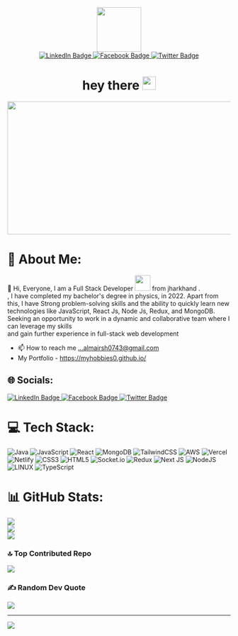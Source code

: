

  <div align="center">
        <img src="https://media.giphy.com/media/M9gbBd9nbDrOTu1Mqx/giphy.gif" width="100"/></br>
       <a href="https://linkedin.com/in/https://www.linkedin.com/in/md-irshad-alam-761b491b9/">
         <img src="https://img.shields.io/badge/LinkedIn-blue?style=for-the-badge&logo=linkedin&logoColor=white" alt="LinkedIn Badge"/>
       </a>
       <a href="https://facebook.com/https://www.facebook.com/zayan.raj.311">
         <img src="https://img.shields.io/badge/Facebook-red?style=for-the-badge&logo=youtube&logoColor=white" alt="Facebook Badge"/>
       </a>
       <a href="your-twitter-URL">
         <img src="https://img.shields.io/badge/Twitter-blue?style=for-the-badge&logo=twitter&logoColor=white" alt="Twitter Badge"/>
       </a>
      <h1>
       hey there
       <img src="https://media.giphy.com/media/hvRJCLFzcasrR4ia7z/giphy.gif" width="30px"/>
     </h1>
     <div align="center">
         <img src="https://media.giphy.com/media/dWesBcTLavkZuG35MI/giphy.gif" width="600" height="300"/>
     </div>
  </div>

# 💫 About Me:
 👋 Hi, Everyone, I am a Full Stack Developer <img src="https://media.giphy.com/media/WUlplcMpOCEmTGBtBW/giphy.gif" width="35"> from jharkhand .<br>, I have completed my bachelor's degree in physics, in 2022. Apart from this, I have Strong problem-solving skills and the ability to quickly learn new technologies like JavaScript, React Js, Node Js, Redux, and MongoDB. Seeking an opportunity to work in a dynamic and collaborative team where I can leverage my skills <br>and gain further experience in full-stack web development
- 📫 How to reach me ...almairsh0743@gmail.com
- My Portfolio - https://myhobbies0.github.io/
  
## 🌐 Socials:
   <div align="left">
        <a href="https://linkedin.com/in/https://www.linkedin.com/in/md-irshad-alam-761b491b9/">
         <img src="https://img.shields.io/badge/LinkedIn-blue?style=for-the-badge&logo=linkedin&logoColor=white" alt="LinkedIn Badge"/>
       </a>
       <a href="https://facebook.com/https://www.facebook.com/zayan.raj.311">
         <img src="https://img.shields.io/badge/Facebook-red?style=for-the-badge&logo=youtube&logoColor=white" alt="Facebook Badge"/>
       </a>
       <a href="your-twitter-URL">
         <img src="https://img.shields.io/badge/Twitter-blue?style=for-the-badge&logo=twitter&logoColor=white" alt="Twitter Badge"/>
       </a>
   </div>
       
# 💻 Tech Stack:
![Java](https://img.shields.io/badge/java-%23ED8B00.svg?style=for-the-badge&logo=java&logoColor=white) ![JavaScript](https://img.shields.io/badge/javascript-%23323330.svg?style=for-the-badge&logo=javascript&logoColor=%23F7DF1E) ![React](https://img.shields.io/badge/react-%2320232a.svg?style=for-the-badge&logo=react&logoColor=%2361DAFB) ![MongoDB](https://img.shields.io/badge/MongoDB-%234ea94b.svg?style=for-the-badge&logo=mongodb&logoColor=white) ![TailwindCSS](https://img.shields.io/badge/tailwindcss-%2338B2AC.svg?style=for-the-badge&logo=tailwind-css&logoColor=white) ![AWS](https://img.shields.io/badge/AWS-%23FF9900.svg?style=for-the-badge&logo=amazon-aws&logoColor=white) ![Vercel](https://img.shields.io/badge/vercel-%23000000.svg?style=for-the-badge&logo=vercel&logoColor=white) ![Netlify](https://img.shields.io/badge/netlify-%23000000.svg?style=for-the-badge&logo=netlify&logoColor=#00C7B7) ![CSS3](https://img.shields.io/badge/css3-%231572B6.svg?style=for-the-badge&logo=css3&logoColor=white) ![HTML5](https://img.shields.io/badge/html5-%23E34F26.svg?style=for-the-badge&logo=html5&logoColor=white) ![Socket.io](https://img.shields.io/badge/Socket.io-black?style=for-the-badge&logo=socket.io&badgeColor=010101) ![Redux](https://img.shields.io/badge/redux-%23593d88.svg?style=for-the-badge&logo=redux&logoColor=white) ![Next JS](https://img.shields.io/badge/Next-black?style=for-the-badge&logo=next.js&logoColor=white) ![NodeJS](https://img.shields.io/badge/node.js-6DA55F?style=for-the-badge&logo=node.js&logoColor=white) ![LINUX](https://img.shields.io/badge/Linux-FCC624?style=for-the-badge&logo=linux&logoColor=black) ![TypeScript](https://img.shields.io/badge/typescript-%23007ACC.svg?style=for-the-badge&logo=typescript&logoColor=white)
# 📊 GitHub Stats:

![](https://github-readme-stats.vercel.app/api?username=MyHobbies0&theme=radical&hide_border=false&include_all_commits=true&count_private=false) </br>
![](https://github-readme-streak-stats.herokuapp.com/?user=MyHobbies0&theme=radical&hide_border=false)<br/>
![](https://github-readme-stats.vercel.app/api/top-langs/?username=MyHobbies0&theme=radical&hide_border=false&include_all_commits=true&count_private=false&layout=compact)





### 🔝 Top Contributed Repo
![](https://github-contributor-stats.vercel.app/api?username=MyHobbies0&limit=5&theme=dark&combine_all_yearly_contributions=true)

### ✍️ Random Dev Quote
![](https://quotes-github-readme.vercel.app/api?type=horizontal&theme=radical)

---
[![](https://visitcount.itsvg.in/api?id=MyHobbies0&icon=0&color=0)](https://visitcount.itsvg.in)

<!-- Proudly created with GPRM ( https://gprm.itsvg.in ) -->

